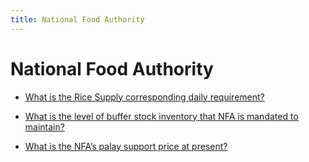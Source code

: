 ```yaml
---
title: National Food Authority
---
```


# National Food Authority


 - [What is the Rice Supply corresponding daily requirement?](/attached-corporations/national-food-authority/what-is-the-rice-supply-corresponding-daily-requirement)
    
 - [What is the level of buffer stock inventory that NFA is mandated to maintain?](/attached-corporations/national-food-authority/what-is-the-level-of-buffer-stock-inventory-that-nfa-is-mandated-to-maintain)
    
 - [What is the NFA’s palay support price at present?](/attached-corporations/national-food-authority/what-is-the-nfas-palay-support-price-at-present)
    
